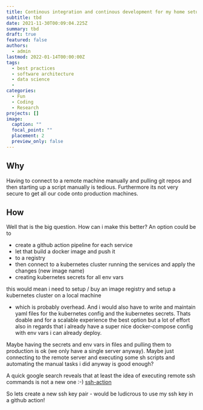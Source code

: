 ```yaml
---
title: Continous integration and continous development for my home setup
subtitle: tbd
date: 2021-11-30T00:09:04.225Z
summary: tbd
draft: true
featured: false
authors:
  - admin
lastmod: 2022-01-14T00:00:00Z
tags:
  - best practices
  - software architecture
  - data science
  - 
categories:
  - Fun
  - Coding
  - Research
projects: []
image:
  caption: ""
  focal_point: ""
  placement: 2
  preview_only: false
---
```


## Why
Having to connect to a remote machine manually and pulling git repos and then starting up 
a script manually is tedious. Furthermore its not very secure to get all our code onto production machines.

## How
Well that is the big question. How can i make this better?
An option could be to 
- create a github action pipeline for each service 
- let that build a docker image and push it 
- to a registry
- then connect to a kubernetes cluster running the services and apply the changes (new image name)
- creating kubernetes secrets for all env vars

this would mean i need to setup / buy an image registry and setup a kubernetes cluster on a local machine
- which is probably overhead. And i would also have to write and maintain yaml files for the kubernetes config and the kubernetes secrets.
Thats doable and for a scalable experience the best option but a lot of effort also in regards that 
i already have a super nice docker-compose config with env vars i can already deploy.

Maybe having the secrets and env vars in files and pulling them to production is ok (we only have a single server anyway).
Maybe just connecting to the remote server and executing some sh scripts and automating the manual tasks
i did anyway is good enough?

A quick google search reveals that at least the idea of executing remote ssh commands is not a new one :-) 
[ssh-action](https://github.com/appleboy/ssh-action)

So lets create a new ssh key pair - would be ludicrous to use my ssh key in a github action!
